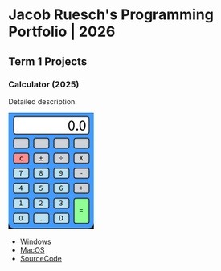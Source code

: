 # Jacob Ruesch's Programming Portfolio | 2026

## Term 1 Projects

### Calculator (2025)

Detailed description.

![RunningCalculator](https://github.com/9730453/Portfolio/blob/main/images/Calc.png?raw=true)

* [Windows]()
* [MacOS]()
* [SourceCode]()
